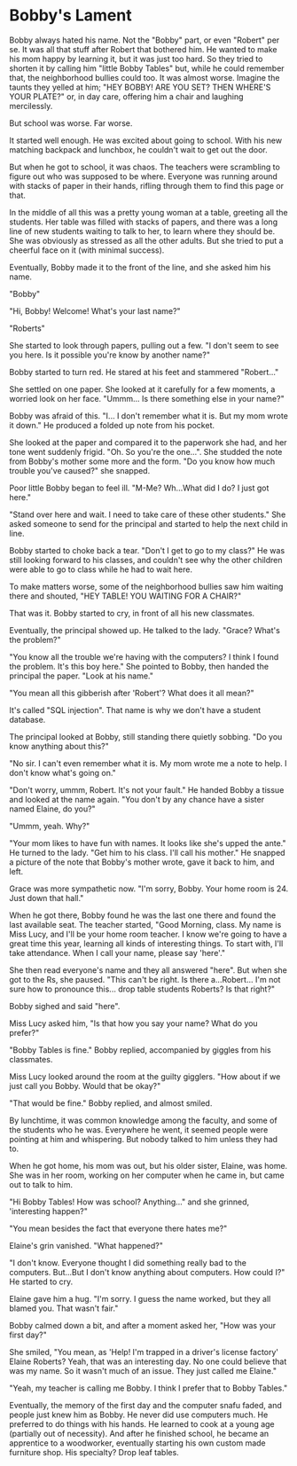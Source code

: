 # Bobby's Lament

Bobby always hated his name. Not the "Bobby" part, or even "Robert" per se. It was all that stuff after Robert that bothered him. He wanted to make his mom happy by learning it, but it was just too hard. So they tried to shorten it by calling him "little Bobby Tables" but, while he could remember that, the neighborhood bullies could too. It was almost worse. Imagine the taunts they yelled at him; "HEY BOBBY! ARE YOU SET? THEN WHERE'S YOUR PLATE?" or, in day care, offering him a chair and laughing mercilessly.

But school was worse. Far worse.

It started well enough. He was excited about going to school. With his new matching backpack and lunchbox, he couldn't wait to get out the door.

But when he got to school, it was chaos. The teachers were scrambling to figure out who was supposed to be where. Everyone was running around with stacks of paper in their hands, rifling through them to find this page or that.

In the middle of all this was a pretty young woman at a table, greeting all the students. Her table was filled with stacks of papers, and there was a long line of new students waiting to talk to her, to learn where they should be. She was obviously as stressed as all the other adults. But she tried to put a cheerful face on it (with minimal success).

Eventually, Bobby made it to the front of the line, and she asked him his name.

"Bobby"

"Hi, Bobby! Welcome! What's your last name?"

"Roberts"

She started to look through papers, pulling out a few. "I don't seem to see you here. Is it possible you're know by another name?"

Bobby started to turn red. He stared at his feet and stammered "Robert..."

She settled on one paper. She looked at it carefully for a few moments, a worried look on her face. "Ummm... Is there something else in your name?"

Bobby was afraid of this. "I... I don't remember what it is. But my mom wrote it down." He produced a folded up note from his pocket.

She looked at the paper and compared it to the paperwork she had, and her tone went suddenly frigid. "Oh. So you're the one...". She studded the note from Bobby's mother some more and the form. "Do you know how much trouble you've caused?" she snapped.

Poor little Bobby began to feel ill. "M-Me? Wh...What did I do? I just got here."

"Stand over here and wait. I need to take care of these other students." She asked someone to send for the principal and started to help the next child in line.

Bobby started to choke back a tear. "Don't I get to go to my class?" He was still looking forward to his classes, and couldn't see why the other children were able to go to class while he had to wait here.

To make matters worse, some of the neighborhood bullies saw him waiting there and shouted, "HEY TABLE! YOU WAITING FOR A CHAIR?"

That was it. Bobby started to cry, in front of all his new classmates.

Eventually, the principal showed up. He talked to the lady. "Grace? What's the problem?"

"You know all the trouble we're having with the computers? I think I found the problem. It's this boy here." She pointed to Bobby, then handed the principal the paper. "Look at his name."

"You mean all this gibberish after 'Robert'? What does it all mean?"

It's called "SQL injection". That name is why we don't have a student database.

The principal looked at Bobby, still standing there quietly sobbing. "Do you know anything about this?"

"No sir. I can't even remember what it is. My mom wrote me a note to help. I don't know what's going on."

"Don't worry, ummm, Robert. It's not your fault." He handed Bobby a tissue and looked at the name again. "You don't by any chance have a sister named Elaine, do you?"

"Ummm, yeah. Why?"

"Your mom likes to have fun with names. It looks like she's upped the ante." He turned to the lady. "Get him to his class. I'll call his mother." He snapped a picture of the note that Bobby's mother wrote, gave it back to him, and left.

Grace was more sympathetic now. "I'm sorry, Bobby. Your home room is 24. Just down that hall."

When he got there, Bobby found he was the last one there and found the last available seat. The teacher started, "Good Morning, class. My name is Miss Lucy, and I'll be your home room teacher. I know we're going to have a great time this year, learning all kinds of interesting things. To start with, I'll take attendance. When I call your name, please say 'here'."

She then read everyone's name and they all answered "here". But when she got to the Rs, she paused. "This can't be right. Is there a...Robert... I'm not sure how to pronounce this... drop table students Roberts? Is that right?"

Bobby sighed and said "here".

Miss Lucy asked him, "Is that how you say your name? What do you prefer?"

"Bobby Tables is fine." Bobby replied, accompanied by giggles from his classmates.

Miss Lucy looked around the room at the guilty gigglers. "How about if we just call you Bobby. Would that be okay?"

"That would be fine." Bobby replied, and almost smiled.

By lunchtime, it was common knowledge among the faculty, and some of the students who he was. Everywhere he went, it seemed people were pointing at him and whispering. But nobody talked to him unless they had to.


When he got home, his mom was out, but his older sister, Elaine, was home. She was in her room, working on her computer when he came in, but came out to talk to him.

"Hi Bobby Tables! How was school? Anything..." and she grinned, 'interesting happen?"

"You mean besides the fact that everyone there hates me?"

Elaine's grin vanished. "What happened?"

"I don't know. Everyone thought I did something really bad to the computers. But...But I don't know anything about computers. How could I?" He started to cry.

Elaine gave him a hug. "I'm sorry. I guess the name worked, but they all blamed you. That wasn't fair."

Bobby calmed down a bit, and after a moment asked her, "How was your first day?"

She smiled, "You mean, as 'Help! I'm trapped in a driver's license factory' Elaine Roberts? Yeah, that was an interesting day. No one could believe that was my name. So it wasn't much of an issue. They just called me Elaine."

"Yeah, my teacher is calling me Bobby. I think I prefer that to Bobby Tables."


Eventually, the memory of the first day and the computer snafu faded, and people just knew him as Bobby. He never did use computers much. He preferred to do things with his hands. He learned to cook at a young age (partially out of necessity). And after he finished school, he became an apprentice to a woodworker, eventually starting his own custom made furniture shop. His specialty? Drop leaf tables.
